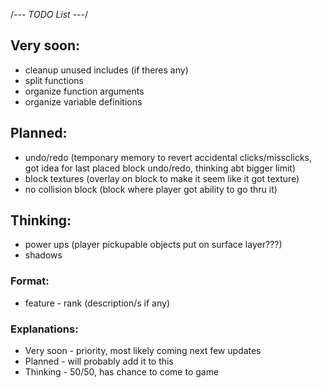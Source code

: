 /*--- TODO List ---*/
## Very soon:
- cleanup unused includes (if theres any)
- split functions
- organize function arguments
- organize variable definitions

## Planned:
- undo/redo
(temponary memory to revert accidental clicks/missclicks, got idea for last placed block undo/redo, thinking abt bigger limit)
- block textures
(overlay on block to make it seem like it got texture)
- no collision block
(block where player got ability to go thru it)

## Thinking:
- power ups
(player pickupable objects put on surface layer???)
-  shadows

### Format:
- feature - rank
(description/s if any)
### Explanations:
- Very soon - priority, most likely coming next few updates
- Planned   - will probably add it to this
- Thinking  - 50/50, has chance to come to game
